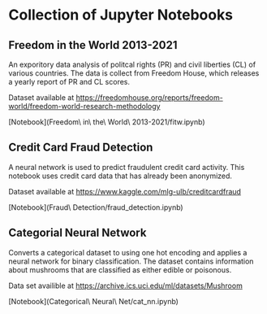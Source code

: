 # Collection of Jupyter Notebooks

## Freedom in the World 2013-2021
An exporitory data analysis of politcal rights (PR) and civil liberties (CL) of various
countries. The data is collect from Freedom House, which releases a yearly
report of PR and CL scores.

Dataset available at https://freedomhouse.org/reports/freedom-world/freedom-world-research-methodology

[Notebook](Freedom\ in\ the\ World\ 2013-2021/fitw.ipynb)

## Credit Card Fraud Detection
A neural network is used to predict fraudulent credit card activity. This
notebook uses credit card data that has already been anonymized.

Dataset available at https://www.kaggle.com/mlg-ulb/creditcardfraud

[Notebook](Fraud\ Detection/fraud_detection.ipynb)

## Categorial Neural Network
Converts a categorical dataset to using one hot encoding and applies a
neural network for binary classification. The dataset contains information
about mushrooms that are classified as either edible or poisonous.

Data set availible at https://archive.ics.uci.edu/ml/datasets/Mushroom

[Notebook](Categorical\ Neural\ Net/cat_nn.ipynb)
